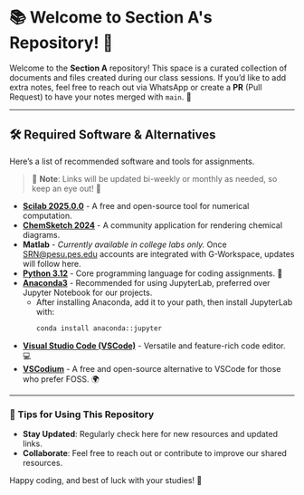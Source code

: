 # 📚 Welcome to Section A's Repository! 🎉

Welcome to the **Section A** repository! This space is a curated collection of documents and files created during our class sessions. If you’d like to add extra notes, feel free to reach out via WhatsApp or create a **PR** (Pull Request) to have your notes merged with `main`. 🤝

---

## 🛠️ Required Software & Alternatives

Here’s a list of recommended software and tools for assignments.  
> 🔄 **Note**: Links will be updated bi-weekly or monthly as needed, so keep an eye out! 👀

- **[Scilab 2025.0.0](https://www.scilab.org/download/scilab-2025.0.0)** - A free and open-source tool for numerical computation.
- **[ChemSketch 2024](https://drive.google.com/file/d/1g4OjWF7BlxP7h9ttdLJzgmtvMQr-qyW2/view?usp=sharing)** - A community application for rendering chemical diagrams.
- **Matlab** - *Currently available in college labs only.* Once SRN@pesu.pes.edu accounts are integrated with G-Workspace, updates will follow here.
- **[Python 3.12](https://www.python.org/downloads/release/python-3120/)** - Core programming language for coding assignments. 🐍
- **[Anaconda3](https://www.anaconda.com/download/success)** - Recommended for using JupyterLab, preferred over Jupyter Notebook for our projects.
  - After installing Anaconda, add it to your path, then install JupyterLab with:
    ```bash
    conda install anaconda::jupyter
    ```
- **[Visual Studio Code (VSCode)](https://code.visualstudio.com/)** - Versatile and feature-rich code editor. 💻
- **[VSCodium](https://vscodium.com/)** - A free and open-source alternative to VSCode for those who prefer FOSS. 🌍

---

### 🌟 Tips for Using This Repository

- **Stay Updated**: Regularly check here for new resources and updated links.
- **Collaborate**: Feel free to reach out or contribute to improve our shared resources.

Happy coding, and best of luck with your studies! 🚀
